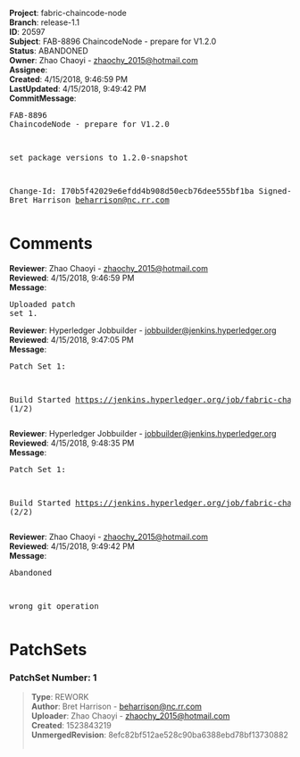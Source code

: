 <strong>Project</strong>: fabric-chaincode-node<br><strong>Branch</strong>: release-1.1<br><strong>ID</strong>: 20597<br><strong>Subject</strong>: FAB-8896 ChaincodeNode - prepare for V1.2.0<br><strong>Status</strong>: ABANDONED<br><strong>Owner</strong>: Zhao Chaoyi - zhaochy_2015@hotmail.com<br><strong>Assignee</strong>:<br><strong>Created</strong>: 4/15/2018, 9:46:59 PM<br><strong>LastUpdated</strong>: 4/15/2018, 9:49:42 PM<br><strong>CommitMessage</strong>:<br><pre>FAB-8896 ChaincodeNode - prepare for V1.2.0

set package versions to 1.2.0-snapshot

Change-Id: I70b5f42029e6efdd4b908d50ecb76dee555bf1ba
Signed-off-by: Bret Harrison <beharrison@nc.rr.com>
</pre><h1>Comments</h1><strong>Reviewer</strong>: Zhao Chaoyi - zhaochy_2015@hotmail.com<br><strong>Reviewed</strong>: 4/15/2018, 9:46:59 PM<br><strong>Message</strong>: <pre>Uploaded patch set 1.</pre><strong>Reviewer</strong>: Hyperledger Jobbuilder - jobbuilder@jenkins.hyperledger.org<br><strong>Reviewed</strong>: 4/15/2018, 9:47:05 PM<br><strong>Message</strong>: <pre>Patch Set 1:

Build Started https://jenkins.hyperledger.org/job/fabric-chaincode-node-verify-s390x/126/ (1/2)</pre><strong>Reviewer</strong>: Hyperledger Jobbuilder - jobbuilder@jenkins.hyperledger.org<br><strong>Reviewed</strong>: 4/15/2018, 9:48:35 PM<br><strong>Message</strong>: <pre>Patch Set 1:

Build Started https://jenkins.hyperledger.org/job/fabric-chaincode-node-verify-x86_64/179/ (2/2)</pre><strong>Reviewer</strong>: Zhao Chaoyi - zhaochy_2015@hotmail.com<br><strong>Reviewed</strong>: 4/15/2018, 9:49:42 PM<br><strong>Message</strong>: <pre>Abandoned

wrong git operation</pre><h1>PatchSets</h1><h3>PatchSet Number: 1</h3><blockquote><strong>Type</strong>: REWORK<br><strong>Author</strong>: Bret Harrison - beharrison@nc.rr.com<br><strong>Uploader</strong>: Zhao Chaoyi - zhaochy_2015@hotmail.com<br><strong>Created</strong>: 1523843219<br><strong>UnmergedRevision</strong>: 8efc82bf512ae528c90ba6388ebd78bf13730882<br><br></blockquote>